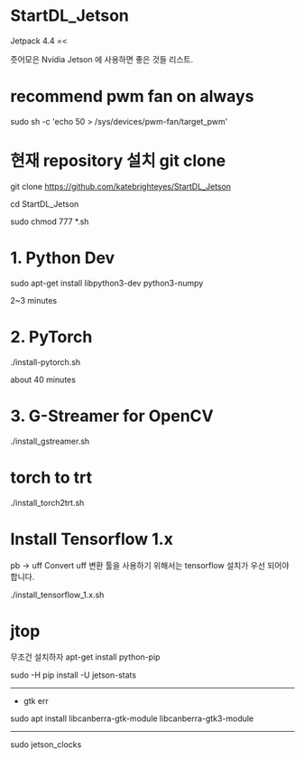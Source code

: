 # StartDL_Jetson 

Jetpack 4.4 =<

줏어모은 Nvidia Jetson 에 사용하면 좋은 것들 리스트.

# recommend pwm fan on always

sudo sh -c 'echo 50 > /sys/devices/pwm-fan/target_pwm'

# 현재 repository 설치 git clone

git clone https://github.com/katebrighteyes/StartDL_Jetson

cd StartDL_Jetson

sudo chmod 777 *.sh

# 1. Python Dev

sudo apt-get install libpython3-dev python3-numpy

2~3 minutes


# 2. PyTorch

./install-pytorch.sh

about 40 minutes


# 3. G-Streamer for OpenCV

./install_gstreamer.sh

# torch to trt

./install_torch2trt.sh

# Install Tensorflow 1.x

pb -> uff Convert uff 변환 툴을 사용하기 위해서는 tensorflow 설치가 우선 되어야합니다.

./install_tensorflow_1.x.sh

# jtop

무조건 설치하자
apt-get install python-pip

sudo -H pip install -U jetson-stats

----------------------------------
* gtk err

sudo apt install libcanberra-gtk-module libcanberra-gtk3-module

----------------
sudo jetson_clocks

